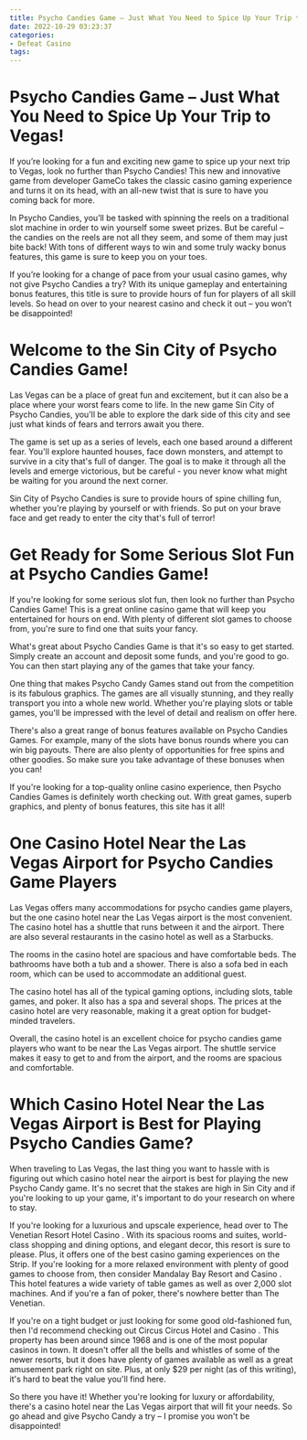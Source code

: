 ```yaml
---
title: Psycho Candies Game – Just What You Need to Spice Up Your Trip to Vegas!
date: 2022-10-29 03:23:37
categories:
- Defeat Casino
tags:
---
```



#  Psycho Candies Game – Just What You Need to Spice Up Your Trip to Vegas!

If you’re looking for a fun and exciting new game to spice up your next trip to Vegas, look no further than Psycho Candies! This new and innovative game from developer GameCo takes the classic casino gaming experience and turns it on its head, with an all-new twist that is sure to have you coming back for more.

In Psycho Candies, you’ll be tasked with spinning the reels on a traditional slot machine in order to win yourself some sweet prizes. But be careful – the candies on the reels are not all they seem, and some of them may just bite back! With tons of different ways to win and some truly wacky bonus features, this game is sure to keep you on your toes.

If you’re looking for a change of pace from your usual casino games, why not give Psycho Candies a try? With its unique gameplay and entertaining bonus features, this title is sure to provide hours of fun for players of all skill levels. So head on over to your nearest casino and check it out – you won’t be disappointed!

#  Welcome to the Sin City of Psycho Candies Game!

Las Vegas can be a place of great fun and excitement, but it can also be a place where your worst fears come to life. In the new game Sin City of Psycho Candies, you'll be able to explore the dark side of this city and see just what kinds of fears and terrors await you there.

The game is set up as a series of levels, each one based around a different fear. You'll explore haunted houses, face down monsters, and attempt to survive in a city that's full of danger. The goal is to make it through all the levels and emerge victorious, but be careful - you never know what might be waiting for you around the next corner.

Sin City of Psycho Candies is sure to provide hours of spine chilling fun, whether you're playing by yourself or with friends. So put on your brave face and get ready to enter the city that's full of terror!

#  Get Ready for Some Serious Slot Fun at Psycho Candies Game!

If you're looking for some serious slot fun, then look no further than Psycho Candies Game! This is a great online casino game that will keep you entertained for hours on end. With plenty of different slot games to choose from, you're sure to find one that suits your fancy.

What's great about Psycho Candies Game is that it's so easy to get started. Simply create an account and deposit some funds, and you're good to go. You can then start playing any of the games that take your fancy.

One thing that makes Psycho Candy Games stand out from the competition is its fabulous graphics. The games are all visually stunning, and they really transport you into a whole new world. Whether you're playing slots or table games, you'll be impressed with the level of detail and realism on offer here.

There's also a great range of bonus features available on Psycho Candies Games. For example, many of the slots have bonus rounds where you can win big payouts. There are also plenty of opportunities for free spins and other goodies. So make sure you take advantage of these bonuses when you can!

If you're looking for a top-quality online casino experience, then Psycho Candies Games is definitely worth checking out. With great games, superb graphics, and plenty of bonus features, this site has it all!

#  One Casino Hotel Near the Las Vegas Airport for Psycho Candies Game Players

Las Vegas offers many accommodations for psycho candies game players, but the one casino hotel near the Las Vegas airport is the most convenient. The casino hotel has a shuttle that runs between it and the airport. There are also several restaurants in the casino hotel as well as a Starbucks.

The rooms in the casino hotel are spacious and have comfortable beds. The bathrooms have both a tub and a shower. There is also a sofa bed in each room, which can be used to accommodate an additional guest.

The casino hotel has all of the typical gaming options, including slots, table games, and poker. It also has a spa and several shops. The prices at the casino hotel are very reasonable, making it a great option for budget-minded travelers.

Overall, the casino hotel is an excellent choice for psycho candies game players who want to be near the Las Vegas airport. The shuttle service makes it easy to get to and from the airport, and the rooms are spacious and comfortable.

#  Which Casino Hotel Near the Las Vegas Airport is Best for Playing Psycho Candies Game?

When traveling to Las Vegas, the last thing you want to hassle with is figuring out which casino hotel near the airport is best for playing the new Psycho Candy game. 
It's no secret that the stakes are high in Sin City and if you're looking to up your game, it's important to do your research on where to stay.

If you're looking for a luxurious and upscale experience, head over to The Venetian Resort Hotel Casino . With its spacious rooms and suites, world-class shopping and dining options, and elegant decor, this resort is sure to please. Plus, it offers one of the best casino gaming experiences on the Strip. If you're looking for a more relaxed environment with plenty of good games to choose from, then consider Mandalay Bay Resort and Casino . This hotel features a wide variety of table games as well as over 2,000 slot machines. And if you're a fan of poker, there's nowhere better than The Venetian.

If you're on a tight budget or just looking for some good old-fashioned fun, then I'd recommend checking out Circus Circus Hotel and Casino . This property has been around since 1968 and is one of the most popular casinos in town. It doesn't offer all the bells and whistles of some of the newer resorts, but it does have plenty of games available as well as a great amusement park right on site. Plus, at only $29 per night (as of this writing), it's hard to beat the value you'll find here.

So there you have it! Whether you're looking for luxury or affordability, there's a casino hotel near the Las Vegas airport that will fit your needs. So go ahead and give Psycho Candy a try – I promise you won't be disappointed!